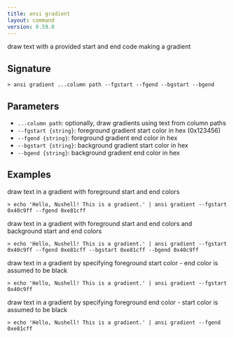 ```yaml
---
title: ansi gradient
layout: command
version: 0.59.0
---
```


draw text with a provided start and end code making a gradient

## Signature

```> ansi gradient ...column path --fgstart --fgend --bgstart --bgend```

## Parameters

 -  `...column path`: optionally, draw gradients using text from column paths
 -  `--fgstart {string}`: foreground gradient start color in hex (0x123456)
 -  `--fgend {string}`: foreground gradient end color in hex
 -  `--bgstart {string}`: background gradient start color in hex
 -  `--bgend {string}`: background gradient end color in hex

## Examples

draw text in a gradient with foreground start and end colors
```shell
> echo 'Hello, Nushell! This is a gradient.' | ansi gradient --fgstart 0x40c9ff --fgend 0xe81cff
```

draw text in a gradient with foreground start and end colors and background start and end colors
```shell
> echo 'Hello, Nushell! This is a gradient.' | ansi gradient --fgstart 0x40c9ff --fgend 0xe81cff --bgstart 0xe81cff --bgend 0x40c9ff
```

draw text in a gradient by specifying foreground start color - end color is assumed to be black
```shell
> echo 'Hello, Nushell! This is a gradient.' | ansi gradient --fgstart 0x40c9ff
```

draw text in a gradient by specifying foreground end color - start color is assumed to be black
```shell
> echo 'Hello, Nushell! This is a gradient.' | ansi gradient --fgend 0xe81cff
```
